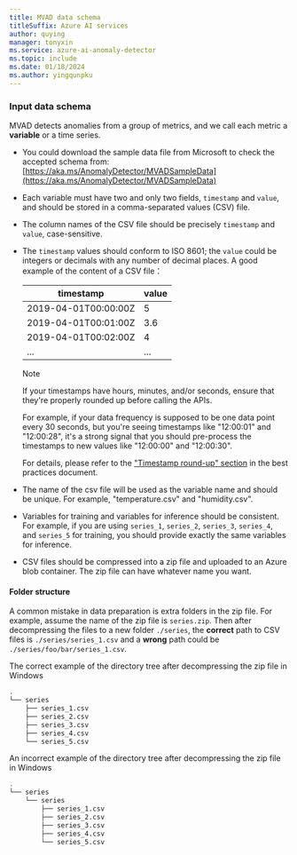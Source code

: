 ```yaml
---
title: MVAD data schema
titleSuffix: Azure AI services
author: quying
manager: tonyxin
ms.service: azure-ai-anomaly-detector
ms.topic: include
ms.date: 01/18/2024
ms.author: yingqunpku
---
```



### Input data schema

MVAD detects anomalies from a group of metrics, and we call each metric a **variable** or a time series.

* You could download the sample data file from Microsoft to check the accepted schema from: [https://aka.ms/AnomalyDetector/MVADSampleData](https://aka.ms/AnomalyDetector/MVADSampleData)
* Each variable must have two and only two fields, `timestamp` and `value`, and should be stored in a comma-separated values (CSV) file.
* The column names of the CSV file should be precisely `timestamp` and `value`, case-sensitive.
* The `timestamp` values should conform to ISO 8601; the `value` could be integers or decimals with any number of decimal places.
    A good example of the content of a CSV file：

    |timestamp | value|
    |-------|-------|
    |2019-04-01T00:00:00Z| 5|
    |2019-04-01T00:01:00Z| 3.6|
    |2019-04-01T00:02:00Z| 4|
    |...| ...|

    > [!NOTE]
    > If your timestamps have hours, minutes, and/or seconds, ensure that they're properly rounded up before calling the APIs.
    >
    > For example, if your data frequency is supposed to be one data point every 30 seconds, but you're seeing timestamps like "12:00:01" and "12:00:28", it's a strong signal that you should pre-process the timestamps to new values like "12:00:00" and "12:00:30".
    >
    > For details, please refer to the ["Timestamp round-up" section](../concepts/best-practices-multivariate.md#timestamp-round-up) in the best practices document.
* The name of the csv file will be used as the variable name and should be unique. For example, "temperature.csv" and "humidity.csv".
* Variables for training and variables for inference should be consistent. For example, if you are using `series_1`, `series_2`, `series_3`, `series_4`, and `series_5` for training, you should provide exactly the same variables for inference.
* CSV files should be compressed into a zip file and uploaded to an Azure blob container. The zip file can have whatever name you want.

#### Folder structure

A common mistake in data preparation is extra folders in the zip file. For example, assume the name of the zip file is `series.zip`. Then after decompressing the files to a new folder `./series`, the **correct** path to CSV files is `./series/series_1.csv` and a **wrong** path could be `./series/foo/bar/series_1.csv`.

The correct example of the directory tree after decompressing the zip file in Windows

```bash
.
└── series
    ├── series_1.csv
    ├── series_2.csv
    ├── series_3.csv
    ├── series_4.csv
    └── series_5.csv
```

An incorrect example of the directory tree after decompressing the zip file in Windows

```bash
.
└── series
    └── series
        ├── series_1.csv
        ├── series_2.csv
        ├── series_3.csv
        ├── series_4.csv
        └── series_5.csv
```

